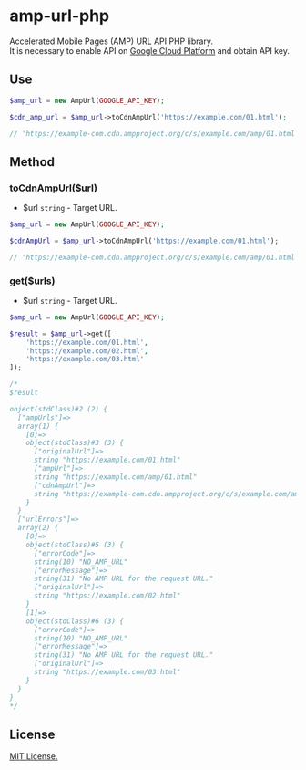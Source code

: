 # amp-url-php

Accelerated Mobile Pages (AMP) URL API PHP library.  
It is necessary to enable API on [Google Cloud Platform](https://cloud.google.com/) and obtain API key.

## Use

```php
$amp_url = new AmpUrl(GOOGLE_API_KEY);

$cdn_amp_url = $amp_url->toCdnAmpUrl('https://example.com/01.html');

// 'https://example-com.cdn.ampproject.org/c/s/example.com/amp/01.html'
```

## Method

### toCdnAmpUrl($url)

- $url `string` - Target URL.

```php
$amp_url = new AmpUrl(GOOGLE_API_KEY);

$cdnAmpUrl = $amp_url->toCdnAmpUrl('https://example.com/01.html');

// 'https://example-com.cdn.ampproject.org/c/s/example.com/amp/01.html'
```

### get($urls)

- $url `string` - Target URL.

```php
$amp_url = new AmpUrl(GOOGLE_API_KEY);

$result = $amp_url->get([
    'https://example.com/01.html',
    'https://example.com/02.html',
    'https://example.com/03.html'
]);

/*
$result

object(stdClass)#2 (2) {
  ["ampUrls"]=>
  array(1) {
    [0]=>
    object(stdClass)#3 (3) {
      ["originalUrl"]=>
      string "https://example.com/01.html"
      ["ampUrl"]=>
      string "https://example.com/amp/01.html"
      ["cdnAmpUrl"]=>
      string "https://example-com.cdn.ampproject.org/c/s/example.com/amp/01.html"
    }
  }
  ["urlErrors"]=>
  array(2) {
    [0]=>
    object(stdClass)#5 (3) {
      ["errorCode"]=>
      string(10) "NO_AMP_URL"
      ["errorMessage"]=>
      string(31) "No AMP URL for the request URL."
      ["originalUrl"]=>
      string "https://example.com/02.html"
    }
    [1]=>
    object(stdClass)#6 (3) {
      ["errorCode"]=>
      string(10) "NO_AMP_URL"
      ["errorMessage"]=>
      string(31) "No AMP URL for the request URL."
      ["originalUrl"]=>
      string "https://example.com/03.html"
    }
  }
}
*/
```

## License

[MIT License.](https://github.com/kmrk/amp-url-php/blob/master/LICENSE)
